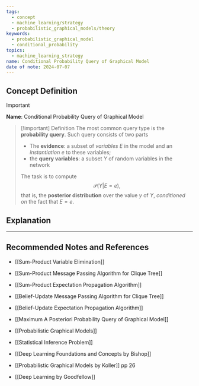 ```yaml
---
tags:
  - concept
  - machine_learning/strategy
  - probabilistic_graphical_models/theory
keywords:
  - probabilistic_graphical_model
  - conditional_probability
topics:
  - machine_learning_strategy
name: Conditional Probability Query of Graphical Model
date of note: 2024-07-07
---
```


## Concept Definition

>[!important]
>**Name**: Conditional Probability Query of Graphical Model

>[!important] Definition
>The most common query type is the **probability query**. Such query consists of two parts
>- The **evidence**:  a subset of *variables* $E$ in the model and an *instantiation* $e$ to these variables;
>- the **query variables**: a subset $Y$ of random variables in the network
>  
>The task is to compute $$\mathcal{P}(Y | E = e),$$ that is, the **posterior distribution** over the value $y$ of $Y$, *conditioned on* the fact that $E = e$.  


## Explanation





-----------
##  Recommended Notes and References


- [[Sum-Product Variable Elimination]]
- [[Sum-Product Message Passing Algorithm for Clique Tree]]
- [[Sum-Product Expectation Propagation Algorithm]]
- [[Belief-Update Message Passing Algorithm for Clique Tree]]
- [[Belief-Update Expectation Propagation Algorithm]]


- [[Maximum A Posteriori Probability Query of Graphical Model]]
- [[Probabilistic Graphical Models]]



- [[Statistical Inference Problem]]


- [[Deep Learning Foundations and Concepts by Bishop]]
- [[Probabilistic Graphical Models by Koller]] pp 26
- [[Deep Learning by Goodfellow]]